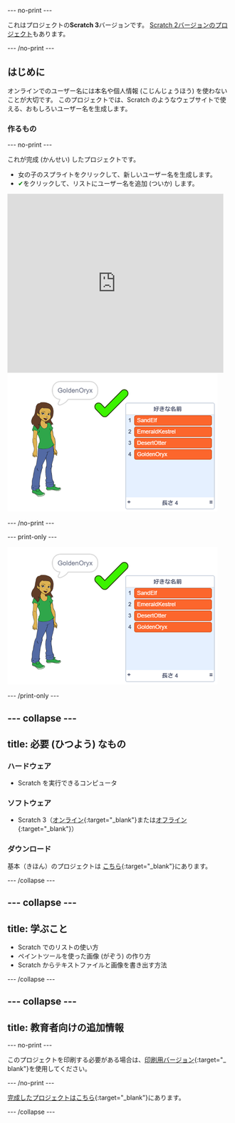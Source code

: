 --- no-print ---

これはプロジェクトの**Scratch 3**バージョンです。 [Scratch 2バージョンのプロジェクト](https://projects.raspberrypi.org/ja-JP/projects/username-generator-scratch2)もあります。

--- /no-print ---

## はじめに

オンラインでのユーザー名には本名や個人情報 (こじんじょうほう) を使わないことが大切です。 このプロジェクトでは、Scratch のようなウェブサイトで使える、おもしろいユーザー名を生成します。

### 作るもの

--- no-print ---

これが完成 (かんせい) したプロジェクトです。

- 女の子のスプライトをクリックして、新しいユーザー名を生成します。
- <span style="color: green;">✔</span>をクリックして、リストにユーザー名を追加 (ついか) します。

<div class="scratch-preview">
  <iframe allowtransparency="true" width="485" height="402" src="https://scratch.mit.edu/projects/embed/408399937/?autostart=false" frameborder="0" scrolling="no"></iframe>
  <img src="images/usernames-final.png">
</div>

--- /no-print ---

--- print-only ---

![完成したプロジェクト](images/usernames-final.png)

--- /print-only ---

--- collapse ---
---
title: 必要 (ひつよう) なもの
---

### ハードウェア

- Scratch を実行できるコンピュータ

### ソフトウェア

- Scratch 3（[オンライン](http://rpf.io/scratchon){:target="_blank"}または[オフライン](http://rpf.io/scratchoff){:target="_blank"}）

### ダウンロード

基本（きほん）のプロジェクトは [こちら](http://rpf.io/p/ja-JP/username-generator-go){:target="_blank"}にあります。

--- /collapse ---

--- collapse ---
---
title: 学ぶこと
---

- Scratch でのリストの使い方
- ペイントツールを使った画像 (がぞう) の作り方
- Scratch からテキストファイルと画像を書き出す方法

--- /collapse ---

--- collapse ---
---
title: 教育者向けの追加情報
---

--- no-print ---

このプロジェクトを印刷する必要がある場合は、[印刷用バージョン](https://projects.raspberrypi.org/ja-JP/projects/username-generator/print){:target="_ blank"}を使用してください。

--- /no-print ---

[完成したプロジェクトはこちら](http://rpf.io/p/ja-JP/username-generator-get){:target="_blank"}にあります。

--- /collapse ---